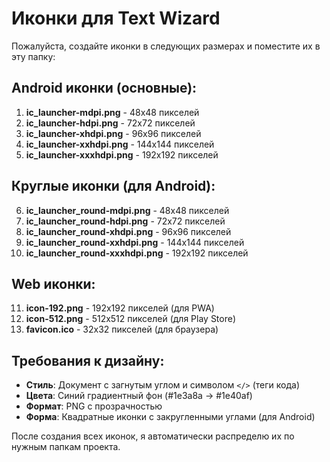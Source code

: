 # Иконки для Text Wizard

Пожалуйста, создайте иконки в следующих размерах и поместите их в эту папку:

## Android иконки (основные):

1. **ic_launcher-mdpi.png** - 48x48 пикселей
2. **ic_launcher-hdpi.png** - 72x72 пикселей
3. **ic_launcher-xhdpi.png** - 96x96 пикселей
4. **ic_launcher-xxhdpi.png** - 144x144 пикселей
5. **ic_launcher-xxxhdpi.png** - 192x192 пикселей

## Круглые иконки (для Android):

6. **ic_launcher_round-mdpi.png** - 48x48 пикселей
7. **ic_launcher_round-hdpi.png** - 72x72 пикселей
8. **ic_launcher_round-xhdpi.png** - 96x96 пикселей
9. **ic_launcher_round-xxhdpi.png** - 144x144 пикселей
10. **ic_launcher_round-xxxhdpi.png** - 192x192 пикселей

## Web иконки:

11. **icon-192.png** - 192x192 пикселей (для PWA)
12. **icon-512.png** - 512x512 пикселей (для Play Store)
13. **favicon.ico** - 32x32 пикселей (для браузера)

## Требования к дизайну:

- **Стиль**: Документ с загнутым углом и символом `</>` (теги кода)
- **Цвета**: Синий градиентный фон (#1e3a8a → #1e40af)
- **Формат**: PNG с прозрачностью
- **Форма**: Квадратные иконки с закругленными углами (для Android)

После создания всех иконок, я автоматически распределю их по нужным папкам проекта.
